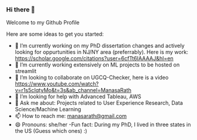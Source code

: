 ### Hi there 👋

Welcome to my Github Profile


Here are some ideas to get you started:

- 🔭 I’m currently working on my PhD dissertation changes and actively looking for oppurtunities in NJ/NY area (preferrably). Here is my work: https://scholar.google.com/citations?user=6cfTt6IAAAAJ&hl=en
- 🌱 I’m currently working extensively on ML projects to be hosted on streamlit
- 👯 I’m looking to collaborate on UGCQ-Checker, here is a video https://www.youtube.com/watch?v=r1s5cIqtyMo&t=3s&ab_channel=ManasaRath
- 🤔 I’m looking for help with Advanced Tableau, AWS
- 💬 Ask me about: Projects related to User Experience Research, Data Science/Machine Learning 
- 📫 How to reach me: manasarath@gmail.com
- 😄 Pronouns: she/her
-Fun fact: During my PhD, I lived in three states in the US (Guess which ones) :) 

